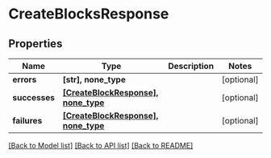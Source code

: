 # CreateBlocksResponse


## Properties
Name | Type | Description | Notes
------------ | ------------- | ------------- | -------------
**errors** | **[str], none_type** |  | [optional] 
**successes** | [**[CreateBlockResponse], none_type**](CreateBlockResponse.md) |  | [optional] 
**failures** | [**[CreateBlockResponse], none_type**](CreateBlockResponse.md) |  | [optional] 

[[Back to Model list]](../README.md#documentation-for-models) [[Back to API list]](../README.md#documentation-for-api-endpoints) [[Back to README]](../README.md)


